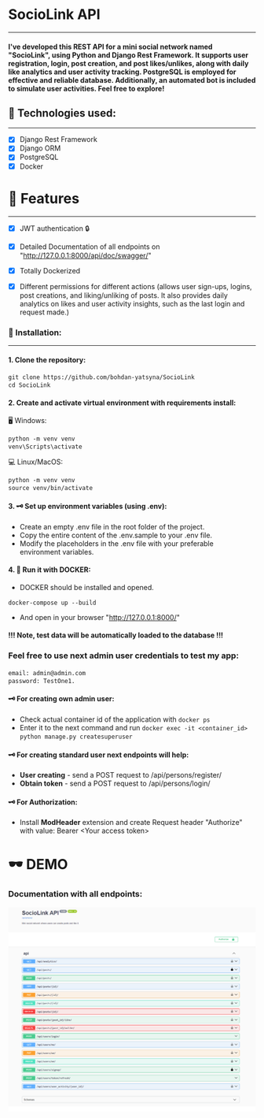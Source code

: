 # SocioLink API 
___
#### I've developed this REST API for a mini social network named "SocioLink", using Python and Django Rest Framework. It supports user registration, login, post creation, and post likes/unlikes, along with daily like analytics and user activity tracking. PostgreSQL is employed for effective and reliable database. Additionally, an automated bot is included to simulate user activities. Feel free to explore!

## 🔧 Technologies used:
___
* [X] Django Rest Framework
* [X] Django ORM
* [X] PostgreSQL
* [X] Docker

# 🧾 Features
___
* [X] JWT authentication 🔒
* [X] Detailed Documentation of all endpoints on "http://127.0.0.1:8000/api/doc/swagger/"
* [X] Totally Dockerized
* [X] Different permissions for different actions (allows user sign-ups, logins, post creations, and liking/unliking of posts. It also provides daily analytics on likes and user activity insights, such as the last login and request made.)


### 💾 Installation:
___
#### 1. Clone the repository:
```shell
git clone https://github.com/bohdan-yatsyna/SocioLink
cd SocioLink
```
#### 2. Create and activate virtual environment with requirements install:
🖥 Windows:
```shell
python -m venv venv
venv\Scripts\activate
```
💻 Linux/MacOS:
```shell
python -m venv venv
source venv/bin/activate
```
#### 3. 🗝 Set up environment variables (using .env):
- Create an empty .env file in the root folder of the project.
- Copy the entire content of the .env.sample to your .env file.
- Modify the placeholders in the .env file with your preferable environment variables.

#### 4. 🐳 Run it with DOCKER:
- DOCKER should be installed and opened.
```shell
docker-compose up --build
```
- And open in your browser "http://127.0.0.1:8000/"

####  !!! Note, test data will be automatically loaded to the database !!!
### Feel free to use next admin user credentials to test my app:
```shell
email: admin@admin.com
password: TestOne1.
```

#### 🗝 For creating own admin user:  
- Check actual container id of the application with ```docker ps```  
- Enter it to the next command and run ```docker exec -it <container_id> python manage.py createsuperuser```  

#### 🗝 For creating standard user next endpoints will help:  
- **User creating** - send a POST request to /api/persons/register/ 
- **Obtain token** - send a POST request to /api/persons/login/

#### 🗝 For Authorization:
- Install **ModHeader** extension and create Request header "Authorize" with value: Bearer &lt;Your access token&gt;


# 🕶 DEMO
### Documentation with all endpoints:
![sample_DOCUMENTATION](samples/Endpoints-sample.png)
